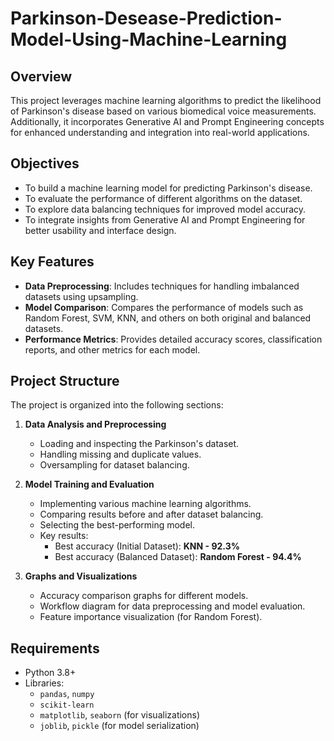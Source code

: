 # Parkinson-Desease-Prediction-Model-Using-Machine-Learning


## Overview
This project leverages machine learning algorithms to predict the likelihood of Parkinson's disease based on various biomedical voice measurements. Additionally, it incorporates Generative AI and Prompt Engineering concepts for enhanced understanding and integration into real-world applications.

## Objectives
- To build a machine learning model for predicting Parkinson's disease.
- To evaluate the performance of different algorithms on the dataset.
- To explore data balancing techniques for improved model accuracy.
- To integrate insights from Generative AI and Prompt Engineering for better usability and interface design.

## Key Features
- **Data Preprocessing**: Includes techniques for handling imbalanced datasets using upsampling.
- **Model Comparison**: Compares the performance of models such as Random Forest, SVM, KNN, and others on both original and balanced datasets.
- **Performance Metrics**: Provides detailed accuracy scores, classification reports, and other metrics for each model.

## Project Structure
The project is organized into the following sections:

1. **Data Analysis and Preprocessing**  
   - Loading and inspecting the Parkinson's dataset.  
   - Handling missing and duplicate values.  
   - Oversampling for dataset balancing.

2. **Model Training and Evaluation**  
   - Implementing various machine learning algorithms.  
   - Comparing results before and after dataset balancing.  
   - Selecting the best-performing model.  
   - Key results:  
     - Best accuracy (Initial Dataset): **KNN - 92.3%**  
     - Best accuracy (Balanced Dataset): **Random Forest - 94.4%**


3. **Graphs and Visualizations**  
   - Accuracy comparison graphs for different models.  
   - Workflow diagram for data preprocessing and model evaluation.  
   - Feature importance visualization (for Random Forest).

## Requirements
- Python 3.8+
- Libraries:  
  - `pandas`, `numpy`  
  - `scikit-learn`  
  - `matplotlib`, `seaborn` (for visualizations)  
  - `joblib`, `pickle` (for model serialization)



